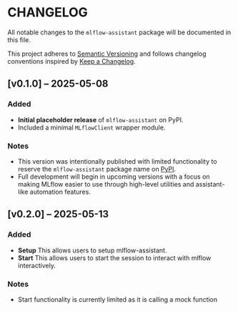 # CHANGELOG

All notable changes to the `mlflow-assistant` package will be documented in this file.

This project adheres to [Semantic Versioning](https://semver.org/) and follows changelog conventions inspired by [Keep a Changelog](https://keepachangelog.com/en/1.0.0/).

## [v0.1.0] – 2025-05-08
### Added
- **Initial placeholder release** of `mlflow-assistant` on PyPI.
- Included a minimal `MLflowClient` wrapper module.

### Notes
- This version was intentionally published with limited functionality to reserve the `mlflow-assistant` package name on [PyPI](https://pypi.org/project/mlflow-assistant/).
- Full development will begin in upcoming versions with a focus on making MLflow easier to use through high-level utilities and assistant-like automation features.

## [v0.2.0] – 2025-05-13
### Added
- **Setup** This allows users to setup mlflow-assistant.
- **Start** This allows users to start the session to interact with mlflow interactively.

### Notes
- Start functionality is currently limited as it is calling a mock function
